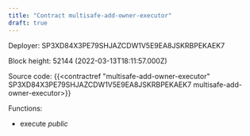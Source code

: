 ```yaml
---
title: "Contract multisafe-add-owner-executor"
draft: true
---
```

Deployer: SP3XD84X3PE79SHJAZCDW1V5E9EA8JSKRBPEKAEK7


 



Block height: 52144 (2022-03-13T18:11:57.000Z)

Source code: {{<contractref "multisafe-add-owner-executor" SP3XD84X3PE79SHJAZCDW1V5E9EA8JSKRBPEKAEK7 multisafe-add-owner-executor>}}

Functions:

* execute _public_

